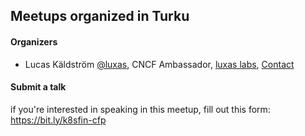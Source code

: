 ## Meetups organized in Turku

#### Organizers

 - Lucas Käldström [@luxas](https://github.com/luxas), CNCF Ambassador, [luxas labs](https://luxaslabs.com), [Contact](https://www.cncf.io/speaker/luxas)

#### Submit a talk

if you're interested in speaking in this meetup, fill out this form: https://bit.ly/k8sfin-cfp

